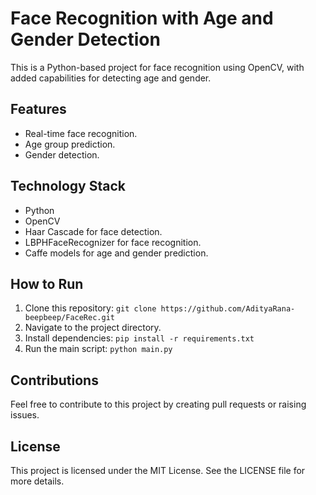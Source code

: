 # Face Recognition with Age and Gender Detection

This is a Python-based project for face recognition using OpenCV, with added capabilities for detecting age and gender.

## Features
- Real-time face recognition.
- Age group prediction.
- Gender detection.

## Technology Stack
- Python
- OpenCV
- Haar Cascade for face detection.
- LBPHFaceRecognizer for face recognition.
- Caffe models for age and gender prediction.

## How to Run
1. Clone this repository: `git clone https://github.com/AdityaRana-beepbeep/FaceRec.git`
2. Navigate to the project directory.
3. Install dependencies: `pip install -r requirements.txt`
4. Run the main script: `python main.py`

## Contributions
Feel free to contribute to this project by creating pull requests or raising issues.

## License
This project is licensed under the MIT License. See the LICENSE file for more details.
